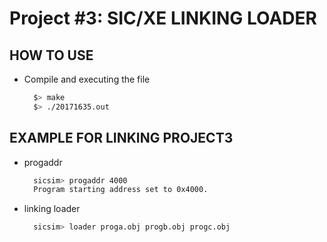 # Project #3: SIC/XE LINKING LOADER

## HOW TO USE
* Compile and executing the file
  ```bash
	$> make
	$> ./20171635.out
  ```
## EXAMPLE FOR LINKING PROJECT3
* progaddr
  ```bash
  	sicsim> progaddr 4000
	Program starting address set to 0x4000.
  ```

* linking loader
  ```bash
  	sicsim> loader proga.obj progb.obj progc.obj
  ```
